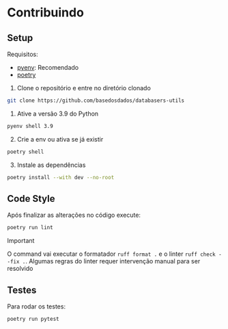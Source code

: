 # Contribuindo

## Setup

Requisitos:

- [pyenv](https://github.com/pyenv/pyenv): Recomendado
- [poetry](https://python-poetry.org/)

1. Clone o repositório e entre no diretório clonado

```sh
git clone https://github.com/basedosdados/databasers-utils
```

1. Ative a versão 3.9 do Python

```sh
pyenv shell 3.9
```

2. Crie a env ou ativa se já existir

```sh
poetry shell
```

3. Instale as dependências

```sh
poetry install --with dev --no-root
```

## Code Style

Após finalizar as alterações no código execute:

```sh
poetry run lint
```

> [!IMPORTANT]
> O command vai executar o formatador `ruff format .` e o linter `ruff check --fix .`. Algumas regras do linter requer intervenção manual para ser resolvido

## Testes

Para rodar os testes:

```sh
poetry run pytest
```
